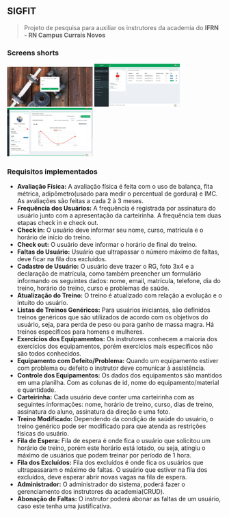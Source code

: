 ## SIGFIT

>Projeto de pesquisa para auxiliar os instrutores da academia do **IFRN - RN Campus Currais Novos**

### Screens shorts

<img src="./docs/imgs/login.png" width="200">
<img src="./docs/imgs/perfil-instrutor.png" width="200">
<img src="./docs/imgs/perfil-aluno.png" width="200">

### Requisitos implementados

- **Avaliação Física:** A avaliação física é feita com o uso de balança, fita métrica, adipômetro(usado para medir o percentual de gordura) e IMC. As avaliações são feitas a cada 2 à 3 meses.
- **Frequência dos Usuários:** A frequência é registrada por assinatura do usuário junto com a apresentação da carteirinha. A frequência tem duas etapas check in e check out.
- **Check in:** O usuário deve informar seu nome, curso, matrícula e o horário de início do treino.
- **Check out:** O usuário deve informar o horário de final do treino.
- **Faltas do Usuário:** Usuário que ultrapassar o número máximo de faltas, deve ficar na fila dos excluídos.
- **Cadastro de Usuário:** O usuário deve trazer o RG, foto 3x4 e a declaração de matrícula, como também preencher um formulário informando os seguintes dados: nome, email, matrícula, telefone, dia do treino, horário do treino, curso e problemas de saúde.
- **Atualização do Treino:** O treino é atualizado com relação a evolução e o intuito do usuário.
- **Listas de Treinos Genéricos:** Para usuários iniciantes, são definidos treinos genéricos que são utilizados de acordo com os objetivos do usuário, seja, para perda de peso ou para ganho de massa magra.
Há treinos específicos para homens e mulheres.
- **Exercícios dos Equipamentos:** Os instrutores conhecem a maioria dos exercícios dos equipamentos, porém exercícios mais específicos não são todos conhecidos.
- **Equipamento com Defeito/Problema:** Quando um equipamento estiver com problema ou defeito o instrutor deve comunicar à assistência.
- **Controle dos Equipamentos:** Os dados dos equipamentos são mantidos em uma planilha. Com as colunas de id, nome do equipamento/material e quantidade.
- **Carteirinha:** Cada usuário deve conter uma carteirinha com as seguintes informações: nome, horário de treino, curso, dias de treino, assinatura do aluno, assinatura da direção e uma foto.
- **Treino Modificado:** Dependendo da condição de saúde do usuário, o treino genérico pode ser modificado para que atenda as restrições físicas do usuário.
- **Fila de Espera:** Fila de espera é onde fica o usuário que solicitou um horário de treino, porém este horário está lotado, ou seja, atingiu o máximo de usuários que podem treinar por período de 1 hora.
- **Fila dos Excluídos:** Fila dos excluídos é onde fica os usuários que ultrapassaram o máximo de faltas. O usuário que estiver na fila dos excluídos, deve esperar abrir novas vagas na fila de espera.
- **Administrador:** O administrador do sistema, poderá fazer o gerenciamento dos instrutores da academia(CRUD).
- **Abonação de Faltas:** O instrutor poderá abonar as faltas de um usuário, caso este tenha uma justificativa.
